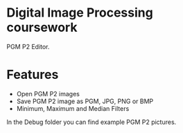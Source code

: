 # Digital Image Processing coursework

PGM P2 Editor.

# Features
- Open PGM P2 images
- Save PGM P2 image as PGM, JPG, PNG or BMP
- Minimum, Maximum and Median Filters

In the Debug folder you can find example PGM P2 pictures.
